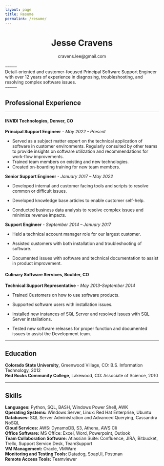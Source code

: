 ```yaml
---
layout: page
title: Resume
permalink: /resume/
---
```

<div style='text-align: center;'>
<h1>Jesse Cravens</h1>
</div>

<div style='text-align: center;'>
cravens.lee@gmail.com
</div>
<br>
------

<br>
Detail-oriented and customer-focused Principal Software Support Engineer with over 12 years of
experience in diagnosing, troubleshooting, and resolving complex software issues.
<br>
------

## Professional Experience

------

#### INVIDI Technologies, Denver, CO
**Principal Support Engineer**  -  *May 2022 - Present*


- Served as a subject matter expert on the technical application of software in customer
  environments. Regularly consulted by other teams to provide insights on software utilization and
  recommendations for work-flow improvements.
- Trained team members on existing and new technologies.
- Created on-boarding training for new team members.

**Senior Support Engineer**  -  *January 2017 – May 2022*


- Developed internal and customer facing tools and scripts to resolve common or difficult issues.

- Developed knowledge base articles to enable customer self-help.
- Conducted business data analysis to resolve complex issues and minimize revenue impacts.

**Support Engineer**  -  *September 2014 – January 2017*


- Held a technical account manager role for our largest customer.

- Assisted customers with both installation and troubleshooting of software.
- Documented issues with software and technical documentation to assist in product improvement.



#### Culinary Software Services, Boulder, CO

**Technical Support Representative**  -  *May 2013–September 2014*

- Trained Customers on how to use software products.

- Supported software users with installation issues.
- Installed new instances of SQL Server and resolved issues with SQL Server installations.
- Tested new software releases for proper function and documented issues to assist the Development team.

------

## Education


**Colorado State University**, Greenwood Village, CO: B.S. Information Technology, 2012\
**Red Rocks Community College**, Lakewood, CO: Associate of Science, 2010

------


## Skills

**Languages:** Python, SQL, BASH, Windows Power Shell, AWK\
**Operating Systems:** Windows Server, Linux: Red Hat Enterprise, Ubuntu\
**Databases:** SQL Server Administration and Advanced Querying, Cassandra NoSQL\
**Cloud Services:** AWS: DynamoDB, S3, Athena, AWS Cli\
**Office Software:** MS Office: Excel, Word, Powerpoint, Outlook\
**Team Collaboration Software:** Atlassian Suite: Confluence, JIRA, Bitbucket, Trello, Support Service
Desk, TeamSupport\
**VM Management:** Oracle, VMWare\
**Monitoring and Testing Tools:** Datadog, SoapUI, Postman\
**Remote Access Tools:** Teamviewer
